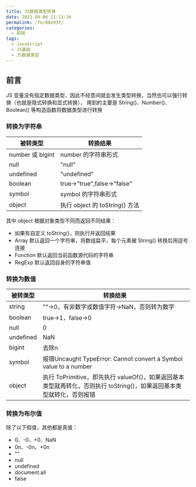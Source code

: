 ```yaml
---
title: JS数据类型转换
date: 2021-04-06 11:13:36
permalink: /fe/80e93f/
categories:
  - 前端
tags:
  - JavaScript
  - JS基础
  - JS数据类型
---
```

## 前言
JS 变量没有指定数据类型，因此不经意间就会发生类型转换，当然也可以强行转换（也就是隐式转换和显式转换），
用到的主要是 String()、Number()、Boolean() 等构造函数将数据类型进行转换

### 转换为字符串
|被转类型|转换结果|
|-|-|
|number 或 bigint|number 的字符串形式|
|null|"null"|
|undefined|"undefined"|
|boolean|true->"true",false->"false"|
|symbol|symbol 的字符串形式|
|object|执行 object 的 toString() 方法|
其中 object 根据对象类型不同而返回不同结果：
- 如果有自定义 toString()，则执行并返回结果
- Array 默认返回一个字符串，将数组扁平，每个元素被 String() 转换后用逗号连接
- Function 默认返回当前函数源代码的字符串
- RegExp 默认返回自身的字符串值

### 转换为数值
|被转类型|转换结果|
|-|-|
|string|""->0，有非数字或数值字符->NaN，否则转为数字|
|boolean|true->1，false->0|
|null|0|
|undefined|NaN|
|bigint|去除n|
|symbol|报错Uncaught TypeError: Cannot convert a Symbol value to a number|
|object|执行 ToPrimitive，即先执行 valueOf()，如果返回基本类型就再转化，否则执行 toString()，如果返回基本类型就转化，否则报错|

### 转换为布尔值
除了以下假值，其他都是真值：
- 0、-0、+0、NaN
- 0n、-0n、+0n
- ""
- null
- undefined
- document.all
- false